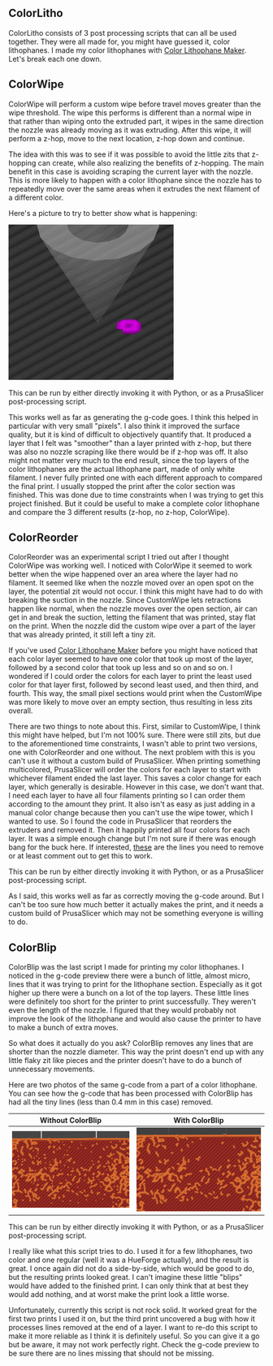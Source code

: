 ## ColorLitho

ColorLitho consists of 3 post processing scripts that can all be used together.
They were all made for, you might have guessed it, color lithophanes. I made my
color lithophanes with
[Color Lithophane Maker](https://lithophanemaker.com/Color%20Lithophane.html).
Let's break each one down.

## ColorWipe

ColorWipe will perform a custom wipe before travel moves greater than the wipe
threshold. The wipe this performs is different than a normal wipe in that rather
than wiping onto the extruded part, it wipes in the same direction the nozzle
was already moving as it was extruding. After this wipe, it will perform a
z-hop, move to the next location, z-hop down and continue.

The idea with this was to see if it was possible to avoid the little zits that
z-hopping can create, while also realizing the benefits of z-hopping. The main
benefit in this case is avoiding scraping the current layer with the nozzle.
This is more likely to happen with a color lithophane since the nozzle has to
repeatedly move over the same areas when it extrudes the next filament of a
different color.

Here's a picture to try to better show what is happening:

![ColorWipe in action in a g-code preview](readme_examples/color-wipe.gif)

This can be run by either directly invoking it with Python, or as a PrusaSlicer
post-processing script.

This works well as far as generating the g-code goes. I think this helped in
particular with very small "pixels". I also think it improved the surface
quality, but it is kind of difficult to objectively quantify that. It produced a
layer that I felt was "smoother" than a layer printed with z-hop, but there was
also no nozzle scraping like there would be if z-hop was off. It also might not
matter very much to the end result, since the top layers of the color
lithophanes are the actual lithophane part, made of only white filament. I never
fully printed one with each different approach to compared the final print. I
usually stopped the print after the color section was finished. This was done
due to time constraints when I was trying to get this project finished. But it
could be useful to make a complete color lithophane and compare the 3 different
results (z-hop, no z-hop, ColorWipe).

## ColorReorder

ColorReorder was an experimental script I tried out after I thought ColorWipe
was working well. I noticed with ColorWipe it seemed to work better when the
wipe happened over an area where the layer had no filament. It seemed like when
the nozzle moved over an open spot on the layer, the potential zit would not
occur. I think this might have had to do with breaking the suction in the
nozzle. Since CustomWipe lets retractions happen like normal, when the nozzle
moves over the open section, air can get in and break the suction, letting the
filament that was printed, stay flat on the print. When the nozzle did the
custom wipe over a part of the layer that was already printed, it still left a
tiny zit.

If you've used
[Color Lithophane Maker](https://lithophanemaker.com/Color%20Lithophane.html)
before you might have noticed that each color layer seemed to have one
color that took up most of the layer, followed by a second color that took up
less and so on and so on. I wondered if I could order the colors for each layer
to print the least used color for that layer first, followed by second least
used, and then third, and fourth. This way, the small pixel sections would print
when the CustomWipe was more likely to move over an empty section, thus
resulting in less zits overall.

There are two things to note about this. First, similar to CustomWipe, I think
this might have helped, but I'm not 100% sure. There were still zits, but due to
the aforementioned time constraints, I wasn't able to print two versions, one
with ColorReorder and one without. The next problem with this is you can't use
it without a custom build of PrusaSlicer. When printing something multicolored,
PrusaSlicer will order the colors for each layer to start with whichever
filament ended the last layer. This saves a color change for each layer, which
generally is desirable. However in this case, we don't want that. I need each
layer to have all four filaments printing so I can order them according to the
amount they print. It also isn't as easy as just adding in a manual color change
because then you can't use the wipe tower, which I wanted to use. So I found the
code in PrusaSlicer that reorders the extruders and removed it. Then it happily
printed all four colors for each layer. It was a simple enough change but I'm
not sure if there was enough bang for the buck here. If interested,
[these](https://github.com/prusa3d/PrusaSlicer/blob/97c3679a37e9ede812432e25a096e4906110d441/src/libslic3r/GCode/ToolOrdering.cpp#L357-L363)
are the lines you need to remove or at least comment out to get this to work.

This can be run by either directly invoking it with Python, or as a PrusaSlicer
post-processing script.

As I said, this works well as far as correctly moving the g-code around. But I
can't be too sure how much better it actually makes the print, and it needs a
custom build of PrusaSlicer which may not be something everyone is willing to
do.

## ColorBlip

ColorBlip was the last script I made for printing my color lithophanes. I
noticed in the g-code preview there were a bunch of little, almost micro, lines
that it was trying to print for the lithophane section. Especially as it got
higher up there were a bunch on a lot of the top layers. These little lines were
definitely too short for the printer to print successfully. They weren't even
the length of the nozzle. I figured that they would probably not improve the
look of the lithophane and would also cause the printer to have to make a bunch
of extra moves.

So what does it actually do you ask? ColorBlip removes any lines that are
shorter than the nozzle diameter. This way the print doesn't end up with any
little flaky zit like pieces and the printer doesn't have to do a bunch of
unnecessary movements.

Here are two photos of the same g-code from a part of a color lithophane. You
can see how the g-code that has been processed with ColorBlip has had all the
tiny lines (less than 0.4 mm in this case) removed.

| Without ColorBlip | With ColorBlip |
|-------------------|----------------|
| ![G-code without ColorBlip](readme_examples/color-blip-without.png) | ![G-code with ColorBlip](readme_examples/color-blip-with.png) |

This can be run by either directly invoking it with Python, or as a PrusaSlicer
post-processing script.

I really like what this script tries to do. I used it for a few lithophanes,
two color and one regular (well it was a HueForge actually), and the result is
great. I once again did not do a side-by-side, which would be good to do, but
the resulting prints looked great. I can't imagine these little "blips" would
have added to the finished print. I can only think that at best they would add
nothing, and at worst make the print look a little worse.

Unfortunately, currently this script is not rock solid. It worked great for the
first two prints I used it on, but the third print uncovered a bug with how it
processes lines removed at the end of a layer. I want to re-do this script to
make it more reliable as I think it is definitely useful. So you can give it a
go but be aware, it may not work perfectly right. Check the g-code preview to be
sure there are no lines missing that should not be missing.

